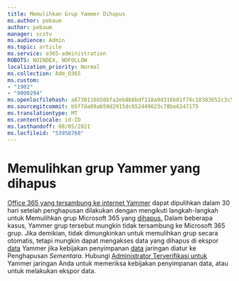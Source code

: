 ```yaml
---
title: Memulihkan Grup Yammer Dihapus
ms.author: pebaum
author: pebaum
manager: scotv
ms.audience: Admin
ms.topic: article
ms.service: o365-administration
ROBOTS: NOINDEX, NOFOLLOW
localization_priority: Normal
ms.collection: Adm_O365
ms.custom:
- "1902"
- "9000294"
ms.openlocfilehash: a8730116b58bfa2eb8b6bdf118a9d316b01f74c18383652c3c58bda5be15a7b4
ms.sourcegitcommit: b5f7da89a650d2915dc652449623c78be6247175
ms.translationtype: MT
ms.contentlocale: id-ID
ms.lasthandoff: 08/05/2021
ms.locfileid: "53958768"
---
```

# <a name="restore-a-deleted-yammer-group"></a>Memulihkan grup Yammer yang dihapus

[Office 365 yang tersambung ke internet Yammer](https://docs.microsoft.com/yammer/manage-yammer-groups/yammer-and-office-365-groups) dapat dipulihkan dalam 30 hari setelah penghapusan dilakukan dengan mengikuti langkah-langkah untuk Memulihkan grup Microsoft 365 yang [dihapus.](https://docs.microsoft.com/microsoft-365/admin/create-groups/restore-deleted-group)
Dalam beberapa kasus, Yammer grup tersebut mungkin tidak tersambung ke Microsoft 365 grup. Jika demikian, tidak dimungkinkan untuk memulihkan grup secara otomatis, tetapi mungkin dapat mengakses data yang dihapus di ekspor [data](https://docs.microsoft.com/yammer/manage-security-and-compliance/export-yammer-enterprise-data) Yammer jika kebijakan penyimpanan [data](https://docs.microsoft.com/yammer/manage-security-and-compliance/manage-data-compliance) jaringan diatur ke Penghapusan *Sementara.* Hubungi [Administrator Terverifikasi untuk](https://docs.microsoft.com/yammer/manage-yammer-users/manage-yammer-admins) Yammer jaringan Anda untuk memeriksa kebijakan penyimpanan data, atau untuk melakukan ekspor data.
